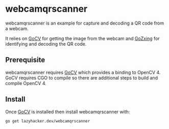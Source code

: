 # webcamqrscanner

webcamqrscanner is an example for capture and decoding a QR code from a webcam.

It relies on [GoCV](http://gocv.io) for getting the image from the webcam and
[GoZxing](http://github.com/makiuchi-d/gozxing) for identifying and decoding the
QR code.

## Prerequisite

webcamqrscanner requires [GoCV](http://gocv.io) which provides a binding to
OpenCV 4.  GoCV requires CGO to compile so there are additional steps to build
and compile OpenCV 4.

## Install

Once [GoCV](http://gocv.io) is installed then install webcamqrscanner with:

```
go get lazyhacker.dev/webcamqrscanner
```
